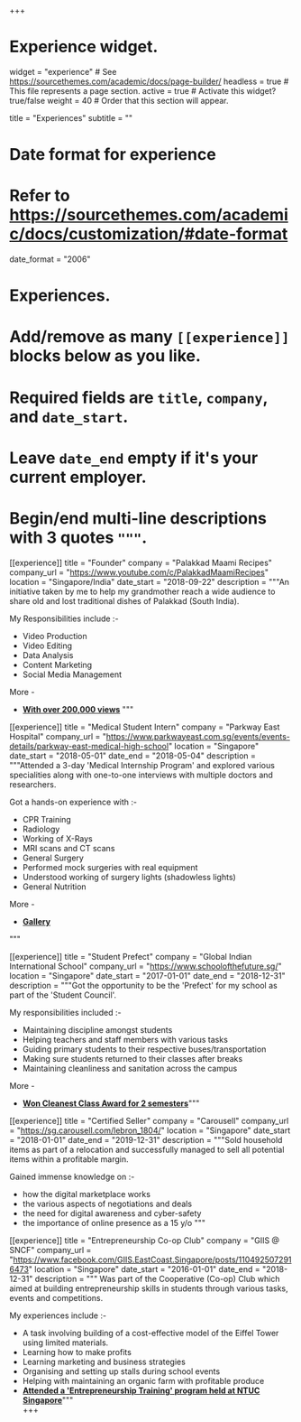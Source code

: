 +++
# Experience widget.
widget = "experience"  # See https://sourcethemes.com/academic/docs/page-builder/
headless = true  # This file represents a page section.
active = true  # Activate this widget? true/false
weight = 40  # Order that this section will appear.

title = "Experiences"
subtitle = ""

# Date format for experience
#   Refer to https://sourcethemes.com/academic/docs/customization/#date-format
date_format = "2006"

# Experiences.
#   Add/remove as many `[[experience]]` blocks below as you like.
#   Required fields are `title`, `company`, and `date_start`.
#   Leave `date_end` empty if it's your current employer.
#   Begin/end multi-line descriptions with 3 quotes `"""`.
[[experience]]
  title = "Founder"
  company = "Palakkad Maami Recipes"
  company_url = "https://www.youtube.com/c/PalakkadMaamiRecipes"
  location = "Singapore/India"
  date_start = "2018-09-22"
  description = """An initiative taken by me to help my grandmother reach a wide audience to share old and lost traditional dishes of Palakkad (South India).

  My Responsibilities include :-

  * Video Production
  * Video Editing
  * Data Analysis
  * Content Marketing
  * Social Media Management

  More -
  - [**With over 200,000 views**](https://www.youtube.com/c/PalakkadMaamiRecipes/about)
  """

[[experience]]
  title = "Medical Student Intern"
  company = "Parkway East Hospital"
  company_url = "https://www.parkwayeast.com.sg/events/events-details/parkway-east-medical-high-school"
  location = "Singapore"
  date_start = "2018-05-01"
  date_end = "2018-05-04"
  description = """Attended a 3-day 'Medical Internship Program' and explored various specialities
  along with one-to-one interviews with multiple doctors and researchers.

  Got a hands-on experience with :-
  -  CPR Training
  -  Radiology
  -  Working of X-Rays
  -  MRI scans and CT scans
  -  General Surgery
  -  Performed mock surgeries with real equipment
  -  Understood working of surgery lights (shadowless lights)
  -  General Nutrition

  More -
  - [**Gallery**](https://drive.google.com/drive/folders/1J-2TLR8K6RCuCJaN_rNG2jOo4R9plsKG?usp=sharing)


  """

[[experience]]
  title = "Student Prefect"
  company = "Global Indian International School"
  company_url = "https://www.schoolofthefuture.sg/"
  location = "Singapore"
  date_start = "2017-01-01"
  date_end = "2018-12-31"
  description = """Got the opportunity to be the 'Prefect' for my school as part of the 'Student Council'.

  My responsibilities included :-
  - Maintaining discipline amongst students
  - Helping teachers and staff members with various tasks
  - Guiding primary students to their respective buses/transportation
  - Making sure students returned to their classes after breaks
  - Maintaining cleanliness and sanitation across the campus

  More -
  - [**Won Cleanest Class Award for 2 semesters**](https://drive.google.com/file/d/1Pkgrx9wB5hjsLv_Dzw3ZRoQtNeoP1Xr3/view?usp=sharing)"""


[[experience]]
  title = "Certified Seller"
  company = "Carousell"
  company_url = "https://sg.carousell.com/lebron_1804/"
  location = "Singapore"
  date_start = "2018-01-01"
  date_end = "2019-12-31"
  description = """Sold household items as part of a relocation and successfully
  managed to sell all potential items within a profitable margin.

  Gained immense knowledge on :-
  - how the digital marketplace works
  - the various aspects of negotiations and deals
  - the need for digital awareness and cyber-safety
  - the importance of online presence as a 15 y/o """

[[experience]]
  title = "Entrepreneurship Co-op Club"
  company = "GIIS @ SNCF"
  company_url = "https://www.facebook.com/GIIS.EastCoast.Singapore/posts/1104925072916473"
  location = "Singapore"
  date_start = "2016-01-01"
  date_end = "2018-12-31"
  description = """
  Was part of the Cooperative (Co-op) Club which aimed at building entrepreneurship skills in students through various tasks, events and competitions.

My experiences include :-
- A task involving building of a cost-effective model of the Eiffel Tower using limited materials.
- Learning how to make profits
- Learning marketing and business strategies
- Organising and setting up stalls during school events
- Helping with maintaining an organic farm with profitable produce
- [**Attended a 'Entrepreneurship Training' program held at NTUC Singapore**](https://www.facebook.com/GIIS.EastCoast.Singapore/posts/1104925072916473)"""    
+++
